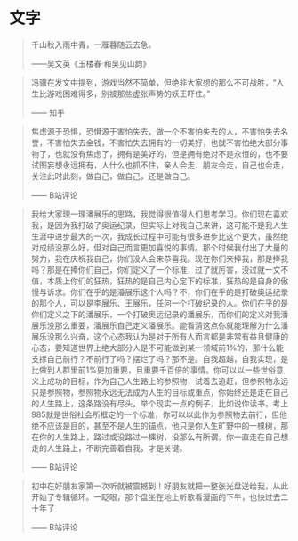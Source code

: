 # 文字

> 千山秋入雨中青，一雁暮随云去急。
>
> ——吴文英《玉楼春·和吴见山韵》



> 冯骥在发文中提到，游戏当然不简单，但绝非大家想的那么不可战胜，“人生比游戏困难得多，别被那些虚张声势的妖王吓住。”
>
> —— 知乎

> 焦虑源于恐惧，恐惧源于害怕失去，做一个不害怕失去的人，不害怕失去名誉，不害怕失去金钱，不害怕失去拥有的一切美好，也就不害怕绝大部分事物了，也就没有焦虑了，拥有是美好的，但是拥有绝对不是永恒的，也不要试图妄想永远拥有，人什么也抓不住，亲人会走，朋友会走，自己也会走，关注此时此刻，做自己，做自己，还是做自己。
>
> —— B站评论


> 我给大家理一理潘展乐的思路，我觉得很值得人们思考学习。你们现在喜欢我，是因为我打破了奥运纪录，但实际上对我自己来讲，这可能不是我人生生涯中进步最大的一次，我成长过程中可能有很多进步比这个更大，虽然绝对成绩没那么好，但对自己而言更加喜悦的事情。那个时候我付出了大量的努力，我在庆祝我自己，你们没人会来恭喜我。现在你们来捧我，那是捧我吗？那是在捧你们自己，你们定义了一个标准，过了就厉害，没过就一文不值，本质上你们的狂热，狂热的是自己内心定下的标准，狂热的是自身的傲慢与诉求。你们在乎的是潘展乐这个人吗？不，你们在乎的是打破奥运纪录的那个人，可以是李展乐、王展乐，任何一个打破纪录的人。你们在乎的是你们定义之下的潘展乐，一个打破奥运纪录的潘展乐，而你们的定义对我潘展乐没那么重要，潘展乐自己定义潘展乐。能看清这点你就能理解为什么潘展乐没那么兴奋，这个心态我认为是对于所有人而言都是非常有益且健康的心态，要知道世界上绝大部分人是不可能做到某一领域前1%的，那什么能支撑自己前行？不前行了吗？摆烂了吗？那不是。自我超越，自我实现，是比做到人群里前1%更加重要，且重要千百倍的事情。你可以以一些世俗意义上成功的目标，作为自己人生路上的参照物，试着去追赶，但参照物永远只是参照物，参照物永远无法成为人生的目标或重点，你始终还是走在自己的人生路上，这条路没有尽头。举个现实一点的例子，比如说你读书，考上985就是世俗社会所框定的一个标准，你可以以此作为参照物去前行，但他绝不应该是目的，甚至不是人生的锚点，他只是你人生旷野中的一棵树，那在你的人生路上，路过或没路过一棵树，没那么有所谓。你一直走在自己想走的人生路上，不断完善着自我，才是关键。
>
> —— B站评论

> 初中在好朋友家第一次听就被震撼到！好朋友就把一整张光盘送给我，从此开始了专辑循环。一眨眼，那个盘坐在地上听歌看漫画的下午，也快过去二十年了
>  
> —— B站评论




